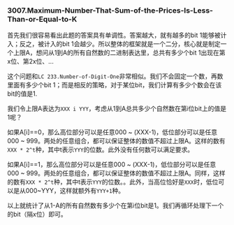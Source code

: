 ### 3007.Maximum-Number-That-Sum-of-the-Prices-Is-Less-Than-or-Equal-to-K

首先我们很容易看出此题的答案具有单调性。答案越大，就有越多的bit 1能够被计入；反之，被计入的bit 1会越少。所以整体的框架就是一个二分，核心就是制定一个上限A，想问从1到A的所有自然数的二进制表达里，总共有多少个bit 1出现在第x位、第2x位、... 

这个问题和`LC 233.Number-of-Digit-One`非常相似。我们不会固定一个数，再数里面有多少个bit 1；而是相反的策略，对于某位bit，我们计算有多少个数会在该bit的值是1.

我们令上限A表达为`XXX i YYY`，考虑从1到A总共多少个自然数在第i位bit上的值是1呢？

如果A[i]==0，那么高位部分可以是任意000 ~ (XXX-1)，低位部分可以是任意 000 ~ 999。两处的任意组合，都可以保证整体的数值不超过上限A。这样的数有`XXX * 2^t`种，其中t表示`YYY`的位数。此外没有任何数可以满足要求。

如果A[i]==1，那么高位部分可以是任意000 ~ (XXX-1)，低位部分可以是任意 000 ~ 999。两处的任意组合，都可以保证整体的数值不超过上限A。同样，这样的数有`XXX * 2^t`种，其中t表示`YYY`的位数。。此外，当高位恰好是`XXX`时，低位可以是从000~YYY，这样就额外有`YYY+1`种。

以上就统计了从1-A的所有自然数有多少个在第i位bit是1。我们再循环处理下一个的bit（隔x位）即可。
